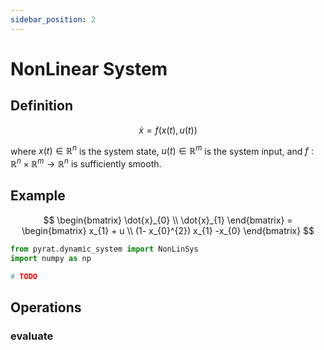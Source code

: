 ```yaml
---
sidebar_position: 2
---
```


# NonLinear System

## Definition

$$
\dot{x} = f(x(t),u(t))
$$

where $x(t) \in \mathbb{R}^{n}$ is the system state, $u(t) \in \mathbb{R}^{m}$ is the system input, and $f:
\mathbb{R}^{n} \times \mathbb{R}^{m} \rightarrow \mathbb{R}^{n}$ is sufficiently smooth.

## Example

$$
\begin{bmatrix}
\dot{x}_{0} \\
\dot{x}_{1}
\end{bmatrix} =
\begin{bmatrix}
x_{1} + u \\
(1- x_{0}^{2}) x_{1} -x_{0}
\end{bmatrix}
$$

```python
from pyrat.dynamic_system import NonLinSys
import numpy as np

# TODO
```

## Operations

### evaluate